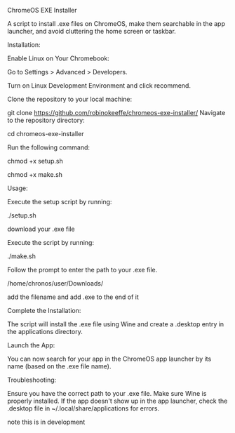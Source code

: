 ChromeOS EXE Installer

A script to install .exe files on ChromeOS, make them searchable in the app launcher, and avoid cluttering the home screen or taskbar.

Installation:

Enable Linux on Your Chromebook:

Go to Settings > Advanced > Developers.

Turn on Linux Development Environment and click recommend.

Clone the repository to your local machine:

git clone https://github.com/robinokeeffe/chromeos-exe-installer/
Navigate to the repository directory:

cd chromeos-exe-installer

Run the following command:

chmod +x setup.sh

chmod +x make.sh


Usage:

Execute the setup script by running:


./setup.sh

download your .exe file

Execute the script by running:

./make.sh

Follow the prompt to enter the path to your .exe file.

/home/chronos/user/Downloads/

add the filename and add .exe to the end of it

Complete the Installation:

The script will install the .exe file using Wine and create a .desktop entry in the applications directory.

Launch the App:

You can now search for your app in the ChromeOS app launcher by its name (based on the .exe file name).

Troubleshooting:

Ensure you have the correct path to your .exe file.
Make sure Wine is properly installed.
If the app doesn't show up in the app launcher, check the .desktop file in ~/.local/share/applications for errors.


note this is in development
